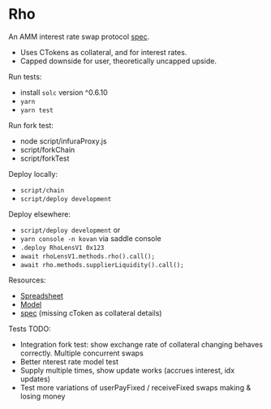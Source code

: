 # Rho

An AMM interest rate swap protocol [spec](https://docs.google.com/document/d/1GwLj1i7xsREvoT-wZBJ3JKPPi7KUkr-bWvobaZMA2Lc/edit?usp=sharing).
* Uses CTokens as collateral, and for interest rates.
* Capped downside for user, theoretically uncapped upside.


Run tests:
* install `solc` version ^0.6.10
* `yarn`
* `yarn test`

Run fork test:
* node script/infuraProxy.js
* script/forkChain
* script/forkTest

Deploy locally:
* `script/chain`
* `script/deploy development`

Deploy elsewhere: 
* `script/deploy development`
or 
* `yarn console -n kovan` via saddle console
* `.deploy RhoLensV1 0x123`
* `await rhoLensV1.methods.rho().call();`
* `await rho.methods.supplierLiquidity().call();`

Resources:
* [Spreadsheet](https://docs.google.com/spreadsheets/d/1w2EEdeKWvx7haG0p8vp5h9kBmOGBXVOpb6UTZOOV1io/edit#gid=27052314)
* [Model](https://observablehq.com/d/d04daaa430a6de46)
* [spec](https://docs.google.com/document/d/1GwLj1i7xsREvoT-wZBJ3JKPPi7KUkr-bWvobaZMA2Lc/edit?usp=sharing) (missing cToken as collateral details)

Tests TODO:
* Integration fork test: show exchange rate of collateral changing behaves correctly. Multiple concurrent swaps
* Better nterest rate model test
* Supply multiple times, show update works (accrues interest, idx updates)
* Test more variations of userPayFixed / receiveFixed swaps making & losing money
